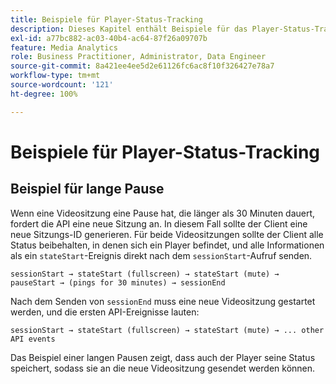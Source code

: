 ```yaml
---
title: Beispiele für Player-Status-Tracking
description: Dieses Kapitel enthält Beispiele für das Player-Status-Tracking.
exl-id: a77bc882-ac03-40b4-ac64-87f26a09707b
feature: Media Analytics
role: Business Practitioner, Administrator, Data Engineer
source-git-commit: 8a421ee4ee5d2e61126fc6ac8f10f326427e78a7
workflow-type: tm+mt
source-wordcount: '121'
ht-degree: 100%

---
```


# Beispiele für Player-Status-Tracking


## Beispiel für lange Pause

Wenn eine Videositzung eine Pause hat, die länger als 30 Minuten dauert, fordert die API eine neue Sitzung an. In diesem Fall sollte der Client eine neue Sitzungs-ID generieren. Für beide Videositzungen sollte der Client alle Status beibehalten, in denen sich ein Player befindet, und alle Informationen als ein `stateStart`-Ereignis direkt nach dem `sessionStart`-Aufruf senden.

`sessionStart → stateStart (fullscreen) → stateStart (mute) → pauseStart → (pings for 30 minutes) → sessionEnd`

Nach dem Senden von `sessionEnd` muss eine neue Videositzung gestartet werden, und die ersten API-Ereignisse lauten:

`sessionStart → stateStart (fullscreen) → stateStart (mute) → ... other API events`

Das Beispiel einer langen Pausen zeigt, dass auch der Player seine Status speichert, sodass sie an die neue Videositzung gesendet werden können.
